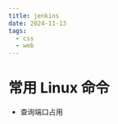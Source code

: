 ```yaml
---
title: jenkins
date: 2024-11-13
tags:
  - css
  - web
---
```


<!--
 * @Author: jinqli
 * @Date: 2023-11-10 11:53:32
 * @LastEditors: jinqli
 * @LastEditTime: 2023-11-10 11:54:01
 * @FilePath: /docker使用/linux-命令.md
 * @Description:
 *
-->

# 常用 Linux 命令

- 查询端口占用
